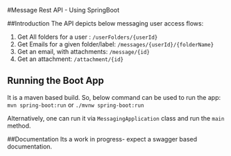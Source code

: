 #Message Rest API - Using SpringBoot 

##Introduction
The API depicts below messaging user access flows:

1. Get All folders for a user : `/userFolders/{userId}`
2. Get Emails for a given folder/label: `/messages/{userId}/{folderName}`
3. Get an email, with attachments: `/message/{id}`
4. Get an attachment: `/attachment/{id}`

## Running the Boot App
It is a maven based build. So, below command can be used to run the app:
`mvn spring-boot:run` or `./mvnw spring-boot:run`

Alternatively, one can run it via `MessagingApplication` class and run the `main` method. 
 

##Documentation
Its a work in progress- expect a swagger based documentation.
 